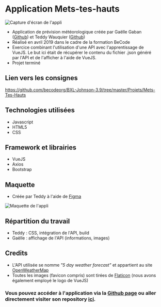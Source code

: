 # Application Mets-tes-hauts

![Capture d'écran de l'appli](vuejs/src/assets/model/screenshut.png "Maquette")  

* Application de prévision météorologique créée par Gaëlle Gaban  ([Github](https://github.com/Gaellga)) et Teddy Wauquier ([Github](https://github.com/Elleonors))  
* Réalisé en avril 2019 dans le cadre de la formation BeCode  
* Exercice combinant l'utilisation d'une API avec l'apprentissage de VueJS. Le but ici était de récupérer le contenu du fichier .json généré par l'API et de l'afficher à l'aide de VueJS.  
* Projet terminé  

## Lien vers les consignes
https://github.com/becodeorg/BXL-Johnson-3.9/tree/master/Projets/Mets-Tes-Hauts


## Technologies utilisées  

* Javascript  
* HTML5  
* CSS  

## Framework et librairies

* VueJS  
* Axios  
* Bootstrap  

## Maquette

* Créée par Teddy à l'aide de [Figma](https://www.figma.com/)  

![Maquette de l'appli](vuejs/src/assets/model/Mets-tes-hauts.png "Maquette")  


## Répartition du travail  

* Teddy : CSS, intégration de l'API, build
* Gaëlle : affichage de l'API (informations, images)

## Credits
* L'API utilisée se nomme *"5 day weather forecast"* et appartient au site [OpenWeatherMap](https://openweathermap.org/)  
* Toutes les images (favicon compris) sont tirées de [Flaticon](https://www.flaticon.com/packs/space-weather) (nous avons également employé le logo de VueJS)

  
### Vous pouvez accéder à l'application via la [Github page](https://elleonors.github.io/Mets-tes-hauts/) ou aller directement visiter son repository [ici](https://github.com/Elleonors/Mets-tes-hauts).
